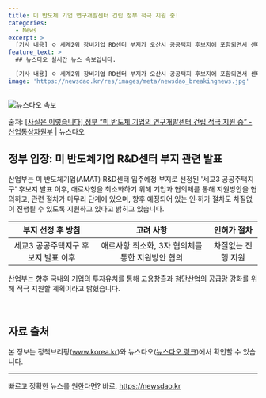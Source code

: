 ```yaml
---
title: 미 반도체 기업 연구개발센터 건립 정부 적극 지원 중!
categories:
  - News
excerpt: >
  [기사 내용] ㅇ 세계2위 장비기업 RD센터 부지가 오산시 공공택지 후보지에 포함되면서 센터 건립에 차질이 …
feature_text: >
  ## 뉴스다오 실시간 뉴스 속보입니다.

  [기사 내용] ㅇ 세계2위 장비기업 RD센터 부지가 오산시 공공택지 후보지에 포함되면서 센터 건립에 차질이 …
image: 'https://newsdao.kr/res/images/meta/newsdao_breakingnews.jpg'
---
```


![뉴스다오 속보](https://newsdao.kr/res/images/meta/newsdao_breakingnews.jpg)

<p>출처: <a href="https://newsdao.kr/3700" rel="dofollow">[사실은 이렇습니다] 정부 “미 반도체 기업의 연구개발센터 건립 적극 지원 중” - 산업통상자원부</a> | 뉴스다오</p>

<h2 data-ke-size="size26">정부 입장: 미 반도체기업 R&D센터 부지 관련 발표</h2>
<p data-ke-size="size16">산업부는 미 반도체기업(AMAT) R&D센터 입주예정 부지로 선정된 '세교3 공공주택지구' 후보지 발표 이후, 애로사항을 최소화하기 위해 기업과 협의체를 통해 지원방안을 협의하고, 관련 절차가 마무리 단계에 있으며, 향후 예정되어 있는 인·허가 절차도 차질없이 진행될 수 있도록 지원하고 있다고 밝히고 있습니다.</p>
<table>
<thead>
<tr>
<th style="text-align: center;">부지 선정 후 방침</th>
<th style="text-align: center;">고려 사항</th>
<th style="text-align: center;">인허가 절차</th>
</tr>
</thead>
<tbody>
<tr>
<td style="text-align: center; height: 17px;">세교3 공공주택지구 후보지 발표 이후</td>
<td style="text-align: center; height: 17px;">애로사항 최소화, 3자 협의체를 통한 지원방안 협의</td>
<td style="text-align: center; height: 17px;">차질없는 진행 지원</td>
</tr>
</tbody>
</table>
<p data-ke-size="size16">산업부는 향후 국내외 기업의 투자유치를 통해 고용창출과 첨단산업의 공급망 강화를 위해 적극 지원할 계획이라고 밝혔습니다.</p>
<p data-ke-size="size16">&nbsp;</p>

<h2 data-ke-size="size26">자료 출처</h2>
<p data-ke-size="size16">본 정보는 정책브리핑(<a href="https://www.korea.kr">www.korea.kr</a>)와 뉴스다오(<a href="https://newsdao.kr/3700">뉴스다오 링크</a>)에서 확인할 수 있습니다.</p>
<hr> 

빠르고 정확한 뉴스를 원한다면? 바로, <a href="https://newsdao.kr" rel="dofollow">https://newsdao.kr</a>


